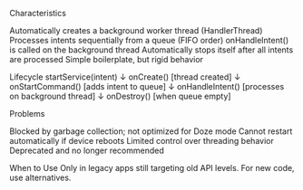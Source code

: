 Characteristics

Automatically creates a background worker thread (HandlerThread)
Processes intents sequentially from a queue (FIFO order)
onHandleIntent() is called on the background thread
Automatically stops itself after all intents are processed
Simple boilerplate, but rigid behavior

Lifecycle
startService(intent)
↓
onCreate() [thread created]
↓
onStartCommand() [adds intent to queue]
↓
onHandleIntent() [processes on background thread]
↓
onDestroy() [when queue empty]

Problems

Blocked by garbage collection; not optimized for Doze mode
Cannot restart automatically if device reboots
Limited control over threading behavior
Deprecated and no longer recommended

When to Use
Only in legacy apps still targeting old API levels. For new code, use alternatives.